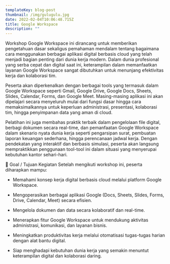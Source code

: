 ```yaml
---
templateKey: blog-post
thumbnail: /img/gulugulu.jpg
date: 2022-02-04T10:06:48.715Z
title: Google Workspace
description: ""
---
```



Workshop Google Workspace ini dirancang untuk memberikan pengetahuan dasar sekaligus pemahaman mendalam tentang bagaimana cara menggunakan berbagai aplikasi digital berbasis cloud yang telah menjadi bagian penting dari dunia kerja modern. Dalam dunia profesional yang serba cepat dan digital saat ini, keterampilan dalam memanfaatkan layanan Google Workspace sangat dibutuhkan untuk menunjang efektivitas kerja dan kolaborasi tim.

Peserta akan diperkenalkan dengan berbagai tools yang termasuk dalam Google Workspace seperti Gmail, Google Drive, Google Docs, Sheets, Slides, Calendar, Forms, dan Google Meet. Masing-masing aplikasi ini akan dipelajari secara menyeluruh mulai dari fungsi dasar hingga cara memaksimalkannya untuk keperluan administrasi, presentasi, kolaborasi tim, hingga penyimpanan data yang aman di cloud.

Pelatihan ini juga membahas praktik terbaik dalam pengelolaan file digital, berbagi dokumen secara real-time, dan pemanfaatan Google Workspace dalam skenario nyata dunia kerja seperti pengarsipan surat, pembuatan laporan keuangan sederhana, hingga perencanaan jadwal kerja. Dengan pendekatan yang interaktif dan berbasis simulasi, peserta akan langsung mempraktikkan penggunaan tool-tool ini dalam situasi yang menyerupai kebutuhan kantor sehari-hari.

🎯 Goal / Tujuan Kegiatan
Setelah mengikuti workshop ini, peserta diharapkan mampu:

- Memahami konsep kerja digital berbasis cloud melalui platform Google Workspace.

- Mengoperasikan berbagai aplikasi Google (Docs, Sheets, Slides, Forms, Drive, Calendar, Meet) secara efisien.

- Mengelola dokumen dan data secara kolaboratif dan real-time.

- Menerapkan fitur Google Workspace untuk mendukung aktivitas administrasi, komunikasi, dan layanan bisnis.

- Meningkatkan produktivitas kerja melalui otomatisasi tugas-tugas harian dengan alat bantu digital.

- Siap menghadapi kebutuhan dunia kerja yang semakin menuntut keterampilan digital dan kolaborasi daring.